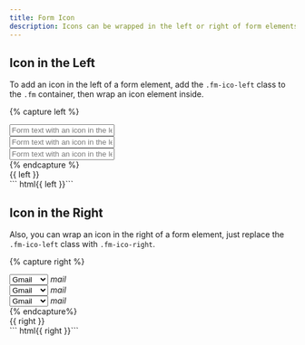 ```yaml
---
title: Form Icon
description: Icons can be wrapped in the left or right of form elements.
---
```



## Icon in the Left
To add an icon in the left of a form element,
add the `.fm-ico-left` class to the `.fm` container,
then wrap an icon element inside.

{% capture left %}
<div class="fm fm-text fm-ico-left fm-small">
  <input placeholder="Form text with an icon in the left">
  <i class="ico ico-search"></i>
</div>
<div class="fm fm-text fm-ico-left">
  <input placeholder="Form text with an icon in the left">
  <i class="ico ico-search"></i>
</div>
<div class="fm fm-text fm-ico-left fm-large">
  <input placeholder="Form text with an icon in the left">
  <i class="ico ico-search"></i>
</div>
{% endcapture %}
<div class="form-example">
  {{ left }}
</div>
``` html{{ left }}```


## Icon in the Right
Also, you can wrap an icon in the right of a form element,
just replace the `.fm-ico-left` class with `.fm-ico-right`. 

{% capture right %}
<div class="fm fm-select fm-ico-right fm-small">
  <select placeholder="Form select with an icon in the right">
    <option>Gmail</option>
    <option>Hotmail</option>
  </select>
  <i class="ico material-icons">mail</i>
</div>
<div class="fm fm-select fm-ico-right">
  <select placeholder="Form select with an icon in the right">
    <option>Gmail</option>
    <option>Hotmail</option>
  </select>
  <i class="ico material-icons">mail</i>
</div>
<div class="fm fm-select fm-ico-right fm-large">
  <select placeholder="Form select with an icon in the right">
    <option>Gmail</option>
    <option>Hotmail</option>
  </select>
  <i class="ico material-icons">mail</i>
</div>
{% endcapture%}
<div class="form-example">
  {{ right }}
</div>
``` html{{ right }}```